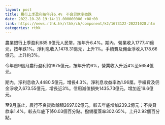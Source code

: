 ```yaml
---
layout: post
title: 農行上季盈利按年升6.4%　不良貸款率微跌
date: 2022-10-28 19:14:11.000000000 +08:00
link: https://news.rthk.hk/rthk/ch/component/k2/1673122-20221028.htm
categories: rthk
---
```


農業銀行上季盈利685.6億元人民幣，按年升6.4%。期內，營業收入1777.41億元，按年跌1%。淨利息收入1478.31億元，上升1%。手續費及佣金淨收入178.66億元，上升約3%。

今年首9個月農行盈利約1975億元，按年升約6%，營業收入升近4%至5654億元。

期內，淨利息收入4480.5億元，增長4.3%。淨利息收益率為1.96厘。手續費及佣金淨收入673.55億元，增長近3%。信用減值損失1435.73億元，增加近19.6億元。

至9月底止，農行不良貸款餘額2697.02億元，較去年底增加239.2億元；不良貸款率1.4%，較去年底下降0.03個百分點。撥備覆蓋率302.65%，上升2.92個百分點。
